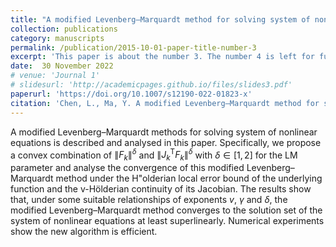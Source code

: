 ```yaml
---
title: "A modified Levenberg–Marquardt method for solving system of nonlinear equations"
collection: publications
category: manuscripts
permalink: /publication/2015-10-01-paper-title-number-3
excerpt: 'This paper is about the number 3. The number 4 is left for future work.'
date:  30 November 2022
# venue: 'Journal 1'
# slidesurl: 'http://academicpages.github.io/files/slides3.pdf'
paperurl: 'https://doi.org/10.1007/s12190-022-01823-x'
citation: 'Chen, L., Ma, Y. A modified Levenberg–Marquardt method for solving system of nonlinear equations. J. Appl. Math. Comput. 69, 2019–2040 (2023). DOI: 10.1007/s12190-022-01823-x'
---
```


A modified Levenberg–Marquardt methods for solving system of nonlinear equations is described and analysed in this paper. Specifically, we propose a convex combination of $\|F_k\|^{\delta}$ and $\|J_k^{\mathrm{T}} F_k\|^{\delta}$ with $\delta\in[1,2]$ for the LM parameter and analyse the convergence of this modified Levenberg–Marquardt method under the H\"olderian local error bound of the underlying function and the v-Hölderian continuity of its Jacobian. The results show that, under some suitable relationships of exponents $v$, $\gamma$ and $\delta$, the modified Levenberg–Marquardt method converges to the solution set of the system of nonlinear equations at least superlinearly. Numerical experiments show the new algorithm is efficient.
